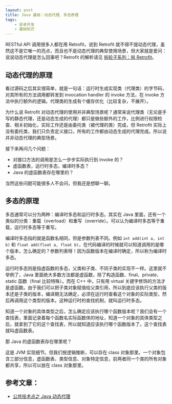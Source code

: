 ```yaml
---
layout: post
title: Java 基础：动态代理、多态原理
tags:
    - 安卓开发
    - 基础知识
---
```


RESTful API 调用很多人都在用 Retrofit，说到 Retrofit 就不得不提动态代理，虽然这不是它唯一的亮点，而且也不是动态代理的典型使用场景，但大家就是爱问：说说动态代理是怎么回事吧？Retrofit 的解析请见 [拆轮子系列：拆 Retrofit](/2016/06/25/Understand-Retrofit/)。

## 动态代理的原理

看过源码之后其实很简单，就是一句话：运行时生成实现类（代理类）的字节码，对其所有的方法调用都转发到 invocation handler 的 invoke 方法，在 invoke 方法中执行额外的逻辑。代理类的生成有个缓存优化（比较复杂，不展开）。

为什么说 Retrofit 对动态代理的使用并非典型场景呢？通常来说代理类（无论是手写的静态代理，还是动态生成的代理）都只是做些额外的工作，比例进行权限检查、相关初始化，实际工作还是由委托类（被代理的类）完成，但 Retrofit 实际上没有委托类，我们只负责定义接口，所有的工作都由动态生成的代理完成。所以说并非动态代理的典型场景。

接下来再问几个问题：

+ 对接口方法的调用是怎么一步步实际执行到 invoke 的？
+ 虚函数表，运行时多态，编译时多态？
+ Java 的虚函数表存在哪里的？

当然这些问题可能很多人不会问，但我还是想聊一聊。

## 多态的原理

多态通常可以分为两种：编译时多态和运行时多态。其实在 Java 里面，还有一个类似的分类：重载（overload）和重写（override）。可以认为编译时多态等于重载，运行时多态等于重写。

编译时多态指的就是函数名相同，但是参数列表不同。例如 `int add(int a, int b)` 和 `float add(float a, float b)`，在代码编译的时候就可以知道调用的是哪个版本，怎么确定的？参数列表呀！因为函数版本在编译时确定，所以称为编译时多态。

运行时多态则是指虚函数的多态，父类和子类、不同子类的实现不一样。这里就不举例了，Java 里面绝大多数方法都是虚函数，除了构造函数、final、private、static 函数（final 比较特殊）。而在 C++ 中，只有用 virtual 关键字修饰的方法才是虚函数。由于我们可以把子类对象赋值给父类引用，所以到底应该执行父类的版本还是子类的版本，编译期无法确定，必须在运行时查看这个对象的实际类型，然后再调用这个类型的版本。这种运行时的查找机制，就叫运行时多态。

知道一个对象的具体类型之后，怎么确定应该执行哪个函数版本呢？我们会有一个查找表，里面记录着每个函数名实际函数体的地址，知道一个对象的具体类型之后，就拿到了它的这个查找表，所以就知道应该执行哪个函数版本了。这个查找表就叫虚函数表。

那 Java 的虚函数表存在哪里呢？

这是 JVM 实现细节。但我们按逻辑推断，可以存在 class 对象那里。一个对象包含三部分信息，虚函数表、类型信息、对象特定信息，前两者同一个类的所有对象都共享，所以可以放在 class 对象那里。

## 参考文章：

+ [公共技术点之 Java 动态代理](http://a.codekk.com/detail/Android/Caij/%E5%85%AC%E5%85%B1%E6%8A%80%E6%9C%AF%E7%82%B9%E4%B9%8B%20Java%20%E5%8A%A8%E6%80%81%E4%BB%A3%E7%90%86)
